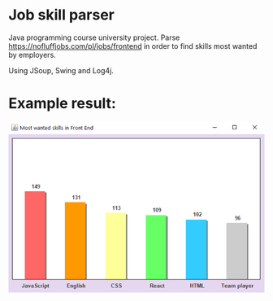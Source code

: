 # Job skill parser
Java programming course university project.
Parse https://nofluffjobs.com/pl/jobs/frontend in order to find skills most wanted by employers.

Using JSoup, Swing and Log4j.

# Example result:
![Example result:](most_wanted_skills_window.png)
